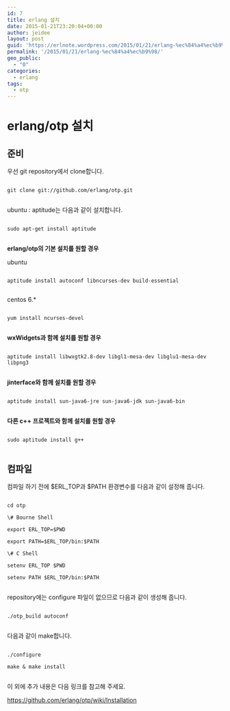 ```yaml
---
id: 7
title: erlang 설치
date: 2015-01-21T23:20:04+00:00
author: jeidee
layout: post
guid: 'https://erlnote.wordpress.com/2015/01/21/erlang-%ec%84%a4%ec%b9%98/'
permalink: '/2015/01/21/erlang-%ec%84%a4%ec%b9%98/'
geo_public:
  - "0"
categories:
  - erlang
tags:
  - otp
---
```

# erlang/otp 설치

## 준비

우선 git repository에서 clone합니다.

```
      
git clone git://github.com/erlang/otp.git
  
```

ubuntu : aptitude는 다음과 같이 설치합니다.

```
      
sudo apt-get install aptitude
  
```

**erlang/otp의 기본 설치를 원할 경우**
  
ubuntu

```
      
aptitude install autoconf libncurses-dev build-essential
  
```

centos 6.*

```
      
yum install ncurses-devel
  
```

**wxWidgets과 함께 설치를 원할 경우**

```
      
aptitude install libwxgtk2.8-dev libgl1-mesa-dev libglu1-mesa-dev libpng3
  
```

**jinterface와 함께 설치를 원할 경우**

```
      
aptitude install sun-java6-jre sun-java6-jdk sun-java6-bin
  
```

**다른 c++ 프로젝트와 함께 설치를 원할 경우**

```
      
sudo aptitude install g++
  
```

## 컴파일

컴파일 하기 전에 $ERL_TOP과 $PATH 환경변수를 다음과 같이 설정해 줍니다.

```
      
cd otp
      
\# Bourne Shell
      
export ERL_TOP=$PWD
      
export PATH=$ERL_TOP/bin:$PATH
      
\# C Shell
      
setenv ERL_TOP $PWD
      
setenv PATH $ERL_TOP/bin:$PATH
  
```

repository에는 configure 파일이 없으므로 다음과 같이 생성해 줍니다.

```
      
./otp_build autoconf
  
```

다음과 같이 make합니다.

```
      
./configure
      
make & make install
  
```

이 외에 추가 내용은 다음 링크를 참고해 주세요.

https://github.com/erlang/otp/wiki/Installation